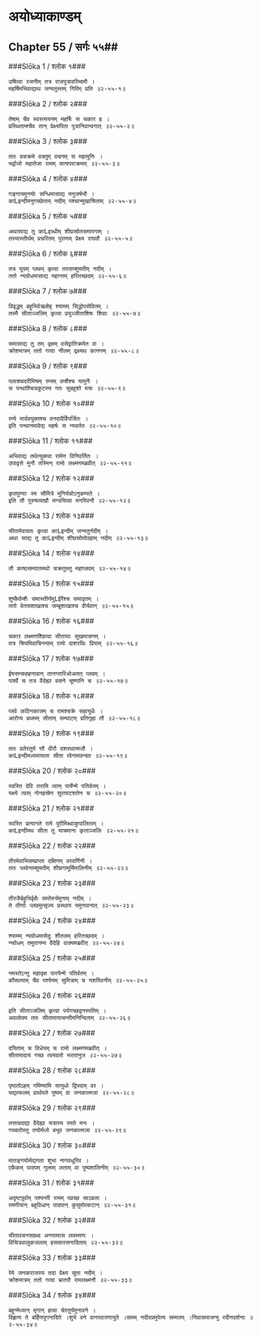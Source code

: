 अयोध्याकाण्डम्
===============================


## Chapter 55  / सर्गः ५५##


###Slōka 1 / श्लोक १###


    उषित्वा रजनीम् तत्र राजपुत्रावरिम्दमौ ।
    महर्षिमभिवाद्याथ जग्मतुस्तम् गिरिम् प्रति ॥२-५५-१॥


###Slōka 2 / श्लोक २###


    तेषाम् चैव स्वस्त्ययनम् महर्षिः स चकार ह ।
    प्रस्थिताम्श्चैव तान् प्रेक्ष्यपिता पुत्रानिवान्वगात् ॥२-५५-२॥


###Slōka 3 / श्लोक ३###


    ततः प्रचक्रमे वक्तुम् वचनम् स महामुनिः ।
    भर्द्वाजो महातेजा रामम् सत्यपराक्रमम् ॥२-५५-३॥


###Slōka 4 / श्लोक ४###


    गङ्गायमुनयोः सन्धिमासाद्य मनुजर्षभौ ।
    काLइन्दीमनुगच्छेताम् नदीम् पश्चान्मुखाश्रिताम् ॥२-५५-४॥


###Slōka 5 / श्लोक ५###


    अथासाद्य तु काLइन्न्धीम् शीघ्रस्रोतसमापगाम् ।
    तस्यास्तीर्थम् प्रचरितम् पुराणम् प्रेक्ष्य राघवौ ॥२-५५-५॥


###Slōka 6 / श्लोक ६###


    तत्र यूयम् प्लवम् कृत्वा तरताम्शुमतीम् नदीम् ।
    ततो न्यग्रोधमासाद्य महान्तम् हरितच्छदम् ॥२-५५-६॥


###Slōka 7 / श्लोक ७###


    विवृद्धम् बहुभिर्वऋक्षैह् श्यामम् सिद्धोपसेवितम् ।
    तस्मै सीताञ्जलिम् कृत्वा प्रयुञ्जीताशिषः शिवाः ॥२-५५-७॥


###Slōka 8 / श्लोक ८###


    समासाद्य तु तम् वृक्षम् वसेद्वातिक्रमेत वा ।
    क्रोशमात्रम् ततो गत्वा नीलम् द्रक्ष्यथ काननम् ॥२-५५-८॥


###Slōka 9 / श्लोक ९###


    पलाशबदरीमिश्रम् रम्यम् वम्शैश्च यामुनैः ।
    स पन्थाश्चित्रकूटस्य गतः सुबहुशो मया ॥२-५५-९॥


###Slōka 10 / श्लोक १०###


    रम्ये मार्दवयुक्तश्च वनदावैर्विपर्जितः ।
    इति पन्थानमावेद्य महर्षः स न्यवर्तत ॥२-५५-१०॥


###Slōka 11 / श्लोक ११###


    अभिवाद्य तथेत्युक्त्वा रामेण विनिवर्तितः ।
    उपावृत्ते मुनौ तस्मिन् रामो लक्ष्मणमब्रवीत् ॥२-५५-११॥


###Slōka 12 / श्लोक १२###


    कृतपुण्याः स्म सौमित्रे मुनिर्यन्नोऽनुकम्पते ।
    इति तौ पुरुषव्याघ्रौ मन्त्रयित्वा मनस्विनौ ॥२-५५-१२॥


###Slōka 13 / श्लोक १३###


    सीतामेवाग्रतः कृत्वा काLइन्दीम् जग्मतुर्नदीम् ।
    अथा साद्य तु काLइन्दीम् शीघ्रस्रोतोवहाम् नदीम् ॥२-५५-१३॥


###Slōka 14 / श्लोक १४###


    तौ काष्ठसम्घातमथो चक्रतुस्तु महाप्लवम् ॥२-५५-१४॥


###Slōka 15 / श्लोक १५###


    शुष्कैर्वम्शैः समास्तीर्णमुLईरैश्च समावृतम् ।
    ततो वेतसशाखाश्च जम्बूशाखाश्च वीर्यवान् ॥२-५५-१५॥


###Slōka 16 / श्लोक १६###


    चकार लक्ष्मणश्छित्वा सीतायाः सुखमासनम् ।
    तत्र श्रियमिवाचिन्त्याम् रामो दाशरथिः प्रियाम् ॥२-५५-१६॥


###Slōka 17 / श्लोक १७###


    ईष्त्सन्कह्हनाबान् तानग्तारिओअतत् प्लवम् ।
    पार्श्वे च तत्र वैदेह्या वसने चूष्णानि च ॥२-५५-१७॥


###Slōka 18 / श्लोक १८###


    प्लवे कठिनकाजम् च रामश्चक्रे सहायुधैः ।
    आरोप्य प्रथमम् सीताम् सम्घाटम् प्रतिगृह्य तौ ॥२-५५-१८॥


###Slōka 19 / श्लोक १९###


    ततः प्रतेरतुर्य त्तौ वीरौ दशरथात्मजौ ।
    काLइन्दीमध्यमायाता सीता त्वेनामवन्दत ॥२-५५-१९॥


###Slōka 20 / श्लोक २०###


    स्वस्ति देवि तरामि त्वाम् पार्येन्मे पतिर्वतम् ।
    यक्ष्ये त्वाम् गोनहस्रेण सुराघटशतेन च ॥२-५५-२०॥


###Slōka 21 / श्लोक २१###


    स्वस्ति प्रत्यागते रामे पुरीमिक्ष्वाकुपालिताम् ।
    काLइन्दीमथ सीता तु याचमाना कृताञ्जलिः ॥२-५५-२१॥


###Slōka 22 / श्लोक २२###


    तीरमेवाभिसम्प्राप्ता दक्षिणम् वरवर्णिनी ।
    ततः प्लवेनाम्शुमतीम् शीघ्रगामूर्मिमालिनीम् ॥२-५५-२२॥


###Slōka 23 / श्लोक २३###


    तीरजैर्बहुभिर्वृक्षैः सम्तेरुर्यमुनाम् नदीम् ।
    ते तीर्णाः प्लवमुत्सृज्य प्रस्थाय यमुनावनात् ॥२-५५-२३॥


###Slōka 24 / श्लोक २४###


    श्यामम् न्यग्रोधमासेदुः शीतलम् हरितच्छदम् ।
    न्य्ग्रोधम् तमुपागम्य वैदेहि वाक्यमब्रवीत् ॥२-५५-२४॥


###Slōka 25 / श्लोक २५###


    नमस्तेऽन्तु महावृक्ष पारयेन्मे पतिर्वतम् ।
    कौसल्याम् चैव पश्येयम् सुमित्राम् च यशस्विनीम् ॥२-५५-२५॥


###Slōka 26 / श्लोक २६###


    इति सीताञ्जलिम् कृत्वा पर्यगच्छद्वनस्पतिम् ।
    अवलोक्य ततः सीतामायाचन्तीमनिन्दिताम् ॥२-५५-२६॥


###Slōka 27 / श्लोक २७###


    दयिताम् च विधेयम् च रामो लक्ष्मणमब्रवीत् ।
    सीतामादाय गच्छ त्वमग्रतो भरतानुज ॥२-५५-२७॥


###Slōka 28 / श्लोक २८###


    पृष्ठतोऽहम् गमिष्यामि सायुधो द्विपदाम् वर ।
    यद्यत्फलम् प्रार्थयते पुष्पम् वा जनकात्मजा ॥२-५५-२८॥


###Slōka 29 / श्लोक २९###


    तत्तत्प्रदद्या वैदेह्या यत्रास्य रमते मनः ।
    गच्चतोस्तु तयोर्मध्ये बभूव जनकात्मजा ॥२-५५-२९॥


###Slōka 30 / श्लोक ३०###


    मातङ्गयोर्मद्यगता शुभा नागवधूरिव ।
    एकैकम् पादपम् गुल्मम् लताम् वा पुष्पशालिनीम् ॥२-५५-३०॥


###Slōka 31 / श्लोक ३१###


    अदृष्टपूर्वाम् पश्यन्ती रामम् पप्रच्छ साऽबला ।
    रमणीयान् बहुविधान् पादपान् कुसुमोत्कटान् ॥२-५५-३१॥


###Slōka 32 / श्लोक ३२###


    सीतावचनसम्रब्द अनयामास लक्स्मणः ।
    विचित्रवालुकजलाम् हससारसनादिताम् ॥२-५५-३२॥


###Slōka 33 / श्लोक ३३###


    रेमे जनकराजस्य तदा प्रेक्ष्य सुता नदीम् ।
    क्रोशमात्रम् ततो गत्वा भ्रातरौ रामलक्ष्मनौ ॥२-५५-३३॥


###Slōka 34 / श्लोक ३४###


    बहून्मेध्यान् मृगान् हत्वा चेरतुर्यमुनावने ।
    विहृत्य ते बर्हिणपूगनादिते ।शुभे वने वानरवारणायुते ।समम् नदीवप्रमुपेत्य सम्मतम् ।निवासमाजग्मु रदीनदर्शनाः ॥२-५५-३४॥


